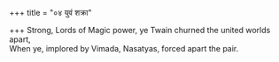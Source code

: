 +++
title = "०४ युवं शक्रा"

+++
Strong, Lords of Magic power, ye Twain churned the united worlds apart,  
     When ye, implored by Vimada, Nasatyas, forced apart the pair.